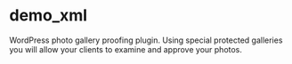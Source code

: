 demo_xml
========

WordPress photo gallery proofing plugin. Using special protected galleries you will allow your clients to examine and approve your photos.
